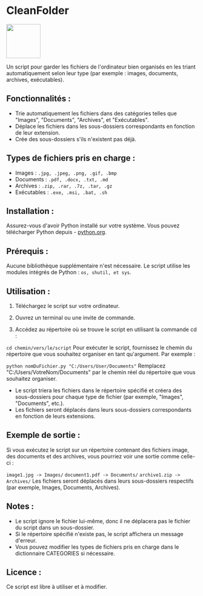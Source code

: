 # CleanFolder 
<img src="https://www.hebergeur-image.com/upload/91.168.77.68-67aa9a112ff33.png" width="90" />

Un script pour garder les fichiers de l'ordinateur bien organisés en les triant automatiquement selon leur type (par exemple : images, documents, archives, exécutables).

## Fonctionnalités :
- Trie automatiquement les fichiers dans des catégories telles que "Images", "Documents", "Archives", et "Exécutables".
- Déplace les fichiers dans les sous-dossiers correspondants en fonction de leur extension.
- Crée des sous-dossiers s'ils n'existent pas déjà.

## Types de fichiers pris en charge :
- Images : ```.jpg, .jpeg, .png, .gif, .bmp```
- Documents : ```.pdf, .docx, .txt, .md```
- Archives : ```.zip, .rar, .7z, .tar, .gz```
- Exécutables : ```.exe, .msi, .bat, .sh```

## Installation :
Assurez-vous d'avoir Python installé sur votre système. Vous pouvez télécharger Python depuis  - [python.org](https://www.python.org/downloads/).

## Prérequis :
Aucune bibliothèque supplémentaire n'est nécessaire. Le script utilise les modules intégrés de Python : ```os, shutil, et sys```.

## Utilisation :
1. Téléchargez le script sur votre ordinateur.

2. Ouvrez un terminal ou une invite de commande.

3. Accédez au répertoire où se trouve le script en utilisant la commande cd :

```cd chemin/vers/le/script```
Pour exécuter le script, fournissez le chemin du répertoire que vous souhaitez organiser en tant qu'argument. Par exemple :

```python nomDuFichier.py "C:/Users/User/Documents"```
Remplacez "C:/Users/VotreNom/Documents" par le chemin réel du répertoire que vous souhaitez organiser.

- Le script triera les fichiers dans le répertoire spécifié et créera des sous-dossiers pour chaque type de fichier (par exemple, "Images", "Documents", etc.).
- Les fichiers seront déplacés dans leurs sous-dossiers correspondants en fonction de leurs extensions.

## Exemple de sortie :
Si vous exécutez le script sur un répertoire contenant des fichiers image, des documents et des archives, vous pourriez voir une sortie comme celle-ci :

```image1.jpg -> Images/```
```document1.pdf -> Documents/```
```archive1.zip -> Archives/```
Les fichiers seront déplacés dans leurs sous-dossiers respectifs (par exemple, Images, Documents, Archives).

## Notes :
- Le script ignore le fichier lui-même, donc il ne déplacera pas le fichier du script dans un sous-dossier.
- Si le répertoire spécifié n'existe pas, le script affichera un message d'erreur.
- Vous pouvez modifier les types de fichiers pris en charge dans le dictionnaire CATEGORIES si nécessaire.

## Licence :
Ce script est libre à utiliser et à modifier.
